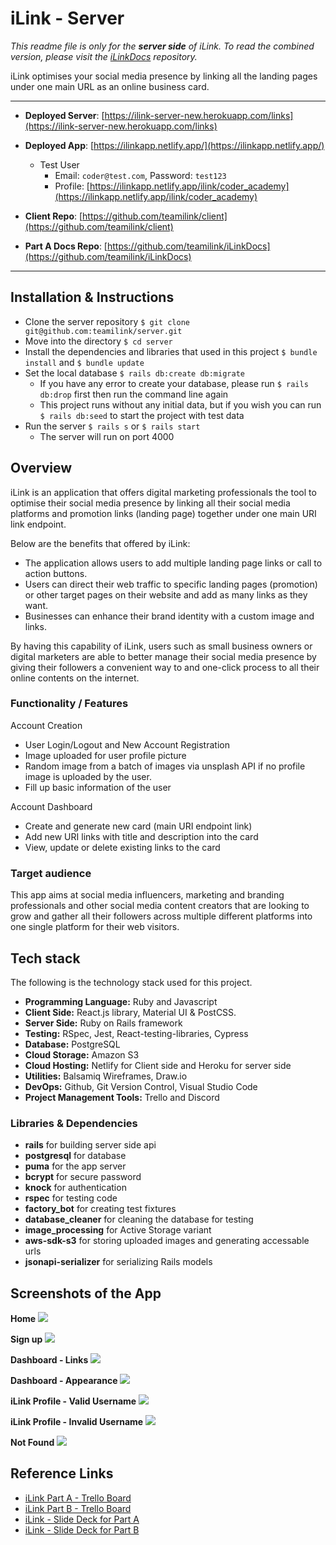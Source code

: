 # iLink - Server

_This readme file is only for the **server side** of iLink. To read the combined version, please visit the [iLinkDocs](https://github.com/teamilink/iLinkDocs) repository._

iLink optimises your social media presence by linking all the landing pages under one main URL as an online business card.

<hr />

- **Deployed Server**: [https://ilink-server-new.herokuapp.com/links](https://ilink-server-new.herokuapp.com/links)
- **Deployed App**: [https://ilinkapp.netlify.app/](https://ilinkapp.netlify.app/)

  - Test User
    - Email: `coder@test.com`, Password: `test123`
    - Profile: [https://ilinkapp.netlify.app/ilink/coder_academy](https://ilinkapp.netlify.app/ilink/coder_academy)

- **Client Repo**: [https://github.com/teamilink/client](https://github.com/teamilink/client)
- **Part A Docs Repo**: [https://github.com/teamilink/iLinkDocs](https://github.com/teamilink/iLinkDocs)

<hr />

## Installation & Instructions

- Clone the server repository
  `$ git clone git@github.com:teamilink/server.git`
- Move into the directory
  `$ cd server`
- Install the dependencies and libraries that used in this project
  `$ bundle install` and `$ bundle update`
- Set the local database
  `$ rails db:create db:migrate`
  - If you have any error to create your database, please run `$ rails db:drop` first then run the command line again
  - This project runs without any initial data, but if you wish you can run `$ rails db:seed` to start the project with test data
- Run the server
  `$ rails s` or `$ rails start`
  - The server will run on port 4000

## Overview

iLink is an application that offers digital marketing professionals the tool to optimise their social media presence by linking all their social media platforms and promotion links (landing page) together under one main URI link endpoint.

Below are the benefits that offered by iLink:

- The application allows users to add multiple landing page links or call to action buttons.
- Users can direct their web traffic to specific landing pages (promotion) or other target pages on their website and add as many links as they want.
- Businesses can enhance their brand identity with a custom image and links.

By having this capability of iLink, users such as small business owners or digital marketers are able to better manage their social media presence by giving their followers a convenient way to and one-click process to all their online contents on the internet.

### Functionality / Features

Account Creation

- User Login/Logout and New Account Registration
- Image uploaded for user profile picture
- Random image from a batch of images via unsplash API if no profile image is uploaded by the user.
- Fill up basic information of the user

Account Dashboard

- Create and generate new card (main URI endpoint link)
- Add new URI links with title and description into the card
- View, update or delete existing links to the card

### Target audience

This app aims at social media influencers, marketing and branding professionals and other social media content creators that are looking to grow and gather all their followers across multiple different platforms into one single platform for their web visitors.

## Tech stack

The following is the technology stack used for this project.

- **Programming Language:** Ruby and Javascript
- **Client Side:** React.js library, Material UI & PostCSS.
- **Server Side:** Ruby on Rails framework
- **Testing:** RSpec, Jest, React-testing-libraries, Cypress
- **Database:** PostgreSQL
- **Cloud Storage:** Amazon S3
- **Cloud Hosting:** Netlify for Client side and Heroku for server side
- **Utilities:** Balsamiq Wireframes, Draw.io
- **DevOps:** Github, Git Version Control, Visual Studio Code
- **Project Management Tools:** Trello and Discord

### Libraries & Dependencies

- **rails** for building server side api
- **postgresql** for database
- **puma** for the app server
- **bcrypt** for secure password
- **knock** for authentication
- **rspec** for testing code
- **factory_bot** for creating test fixtures
- **database_cleaner** for cleaning the database for testing
- **image_processing** for Active Storage variant
- **aws-sdk-s3** for storing uploaded images and generating accessable urls
- **jsonapi-serializer** for serializing Rails models

## Screenshots of the App

**Home**
![](/screenshots/Home.png)

**Sign up**
![](/screenshots/Signup.png)

**Dashboard - Links**
![](/screenshots/Dashboard-Links.png)

**Dashboard - Appearance**
![](/screenshots/Dashboard-Appearance.png)

**iLink Profile - Valid Username**
![](/screenshots/iLink-profile.png)

**iLink Profile - Invalid Username**
![](/screenshots/iLink-profile-invalid.png)

**Not Found**
![](/screenshots/not_found.png)

## Reference Links

- [iLink Part A - Trello Board](https://trello.com/b/vwtGNhLx/t3a2-part-a)
- [iLink Part B - Trello Board](https://trello.com/b/PY27jXUy/t3a2-part-b)
- [iLink - Slide Deck for Part A](https://www.canva.com/design/DAFFim6i7co/uUwexPtZMTMt71YQwHYxwA/view?utm_content=DAFFim6i7co&utm_campaign=designshare&utm_medium=link2&utm_source=sharebutton)
- [iLink - Slide Deck for Part B](https://www.canva.com/design/DAFIbcFDLno/ZVy-5DlxTncpmvXmp1wlDQ/view?utm_content=DAFIbcFDLno&utm_campaign=designshare&utm_medium=link2&utm_source=sharebutton)
